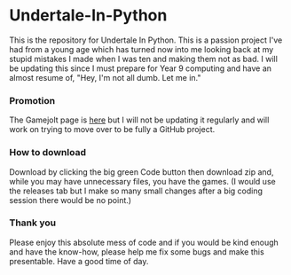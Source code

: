 # Undertale-In-Python

This is the repository for Undertale In Python. This is a passion project I've had from a young age which has turned now into me looking back at my stupid mistakes I made when I was ten and making them not as bad. I will be updating this since I must prepare for Year 9 computing and have an almost resume of, "Hey, I'm not all dumb. Let me in."

### Promotion

The Gamejolt page is [here](https://gamejolt.com/games/undertalepython476/386188) but I will not be updating it regularly and will work on trying to move over to be fully a GitHub project.

### How to download

Download by clicking the big green Code button then download zip and, while you may have unnecessary files, you have the games. (I would use the releases tab but I make so many small changes after a big coding session there would be no point.)

### Thank you

Please enjoy this absolute mess of code and if you would be kind enough and have the know-how, please help me fix some bugs and make this presentable. Have a good time of day.
